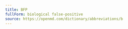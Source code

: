 ```yaml
---
title: BFP
fullForm: biological false-positive
source: https://openmd.com/dictionary/abbreviations/b
---
```

